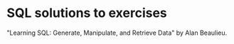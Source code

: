 # SQL solutions to exercises
"Learning SQL: Generate, Manipulate, and Retrieve Data" by Alan Beaulieu.
